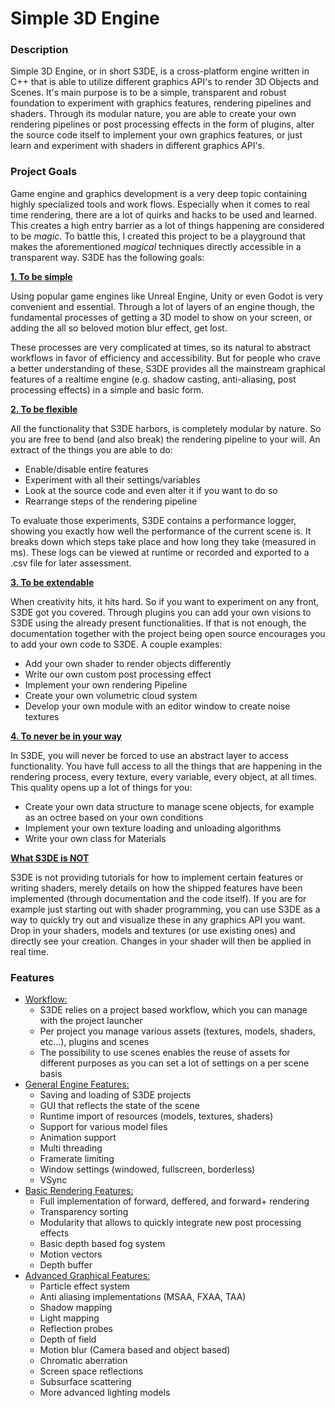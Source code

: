 # Simple 3D Engine

### Description

Simple 3D Engine, or in short S3DE, is a cross-platform engine written in C++ that is able to utilize different graphics API's to render 3D Objects and Scenes. It's main purpose is to be a simple, transparent and robust foundation to experiment with graphics features, rendering pipelines and shaders. Through its modular nature, you are able to create your own rendering pipelines or post processing effects in the form of plugins, alter the source code itself to implement your own graphics features, or just learn and experiment with shaders in different graphics API's.

### Project Goals

Game engine and graphics development is a very deep topic containing highly specialized tools and work flows. Especially when it comes to real time rendering, there are a lot of quirks and hacks to be used and learned. This creates a high entry barrier as a lot of things happening are considered to be _magic_. To battle this, I created this project to be a playground that makes the aforementioned _magical_ techniques directly accessible in a transparent way. S3DE has the following goals:

**<u>1. To be simple</u>**

Using popular game engines like Unreal Engine, Unity or even Godot is very convenient and essential. Through a lot of layers of an engine though, the fundamental processes of getting a 3D model to show on your screen, or adding the all so beloved motion blur effect, get lost.

These processes are very complicated at times, so its natural to abstract workflows in favor of efficiency and accessibility. But for people who crave a better understanding of these, S3DE provides all the mainstream graphical features of a realtime engine (e.g. shadow casting, anti-aliasing, post processing effects) in a simple and basic form.

**<u>2. To be flexible</u>**

All the functionality that S3DE harbors, is completely modular by nature. So you are free to bend (and also break) the rendering pipeline to your will. An extract of the things you are able to do:

- Enable/disable entire features
- Experiment with all their settings/variables
- Look at the source code and even alter it if you want to do so
- Rearrange steps of the rendering pipeline

To evaluate those experiments, S3DE contains a performance logger, showing you exactly how well the performance of the current scene is. It breaks down which steps take place and how long they take (measured in ms). These logs can be viewed at runtime or recorded and exported to a .csv file for later assessment.

**<u>3. To be extendable</u>**

When creativity hits, it hits hard. So if you want to experiment on any front, S3DE got you covered. Through plugins you can add your own visions to S3DE using the already present functionalities. If that is not enough, the documentation together with the project being open source encourages you to add your own code to S3DE. A couple examples:

- Add your own shader to render objects differently
- Write our own custom post processing effect
- Implement your own rendering Pipeline
- Create your own volumetric cloud system
- Develop your own module with an editor window to create noise textures 

**<u>4. To never be in your way</u>**

In S3DE, you will never be forced to use an abstract layer to access functionality. You have full access to all the things that are happening in the rendering process, every texture, every variable, every object, at all times. This quality opens up a lot of things for you:

- Create your own data structure to manage scene objects, for example as an octree based on your own conditions
- Implement your own texture loading and unloading algorithms
- Write your own class for Materials

**<u>What S3DE is NOT</u>**

S3DE is not providing tutorials for how to implement certain features or writing shaders, merely details on how the shipped features have been implemented (through documentation and the code itself). If you are for example just starting out with shader programming, you can use S3DE as a way to quickly try out and visualize these in any graphics API you want. Drop in your shaders, models and textures (or use existing ones) and directly see your creation. Changes in your shader will then be applied in real time.

### Features

- <u>Workflow:</u>
  - S3DE relies on a project based workflow, which you can manage with the project launcher
  - Per project you manage various assets (textures, models, shaders, etc...), plugins and scenes
  - The possibility to use scenes enables the reuse of assets for different purposes as you can set a lot of settings on a per scene basis
- <u>General Engine Features:</u>
  - Saving and loading of S3DE projects
  - GUI that reflects the state of the scene
  - Runtime import of resources (models, textures, shaders)
  - Support for various model files
  - Animation support
  - Multi threading
  - Framerate limiting
  - Window settings (windowed, fullscreen, borderless)
  - VSync
- <u>Basic Rendering Features:</u>
  - Full implementation of forward, deffered, and forward+ rendering
  - Transparency sorting
  - Modularity that allows to quickly integrate new post processing effects
  - Basic depth based fog system
  - Motion vectors
  - Depth buffer
- <u>Advanced Graphical Features:</u>
  - Particle effect system
  - Anti aliasing implementations (MSAA, FXAA, TAA)
  - Shadow mapping
  - Light mapping
  - Reflection probes
  - Depth of field
  - Motion blur (Camera based and object based)
  - Chromatic aberration
  - Screen space reflections
  - Subsurface scattering
  - More advanced lighting models
